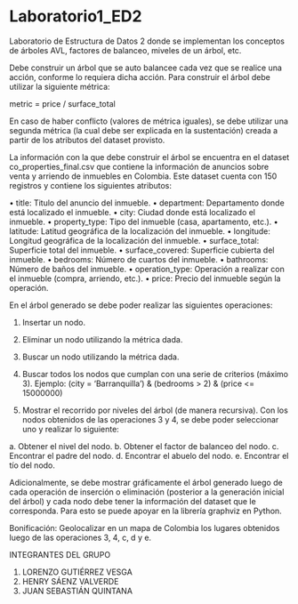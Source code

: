 # Laboratorio1_ED2
Laboratorio de Estructura de Datos 2 donde se implementan los conceptos de árboles AVL, factores de balanceo, miveles de un árbol, etc.

Debe construir un árbol que se auto balancee cada vez que se realice una acción,
conforme lo requiera dicha acción. Para construir el árbol debe utilizar la siguiente
métrica:




metric = price / surface_total




En caso de haber conflicto (valores de métrica iguales), se debe utilizar una
segunda métrica (la cual debe ser explicada en la sustentación) creada a partir
de los atributos del dataset provisto.




La información con la que debe construir el árbol se encuentra en el dataset
co_properties_final.csv que contiene la información de anuncios sobre venta y
arriendo de inmuebles en Colombia. Este dataset cuenta con 150 registros y
contiene los siguientes atributos:




• title: Titulo del anuncio del inmueble.
• department: Departamento donde está localizado el inmueble.
• city: Ciudad donde está localizado el inmueble.
• property_type: Tipo del inmueble (casa, apartamento, etc.).
• latitude: Latitud geográfica de la localización del inmueble.
• longitude: Longitud geográfica de la localización del inmueble.
• surface_total: Superficie total del inmueble.
• surface_covered: Superficie cubierta del inmueble.
• bedrooms: Número de cuartos del inmueble.
• bathrooms: Número de baños del inmueble.
• operation_type: Operación a realizar con el inmueble (compra, arriendo, etc.).
• price: Precio del inmueble según la operación.




En el árbol generado se debe poder realizar las siguientes operaciones:




1. Insertar un nodo.
2. Eliminar un nodo utilizando la métrica dada.
3. Buscar un nodo utilizando la métrica dada.
4. Buscar todos los nodos que cumplan con una serie de criterios (máximo 3).
Ejemplo:
(city = ‘Barranquilla’) & (bedrooms > 2) & (price <= 15000000)




5. Mostrar el recorrido por niveles del árbol (de manera recursiva).
Con los nodos obtenidos de las operaciones 3 y 4, se debe poder seleccionar uno
y realizar lo siguiente:




a. Obtener el nivel del nodo.
b. Obtener el factor de balanceo del nodo.
c. Encontrar el padre del nodo.
d. Encontrar el abuelo del nodo.
e. Encontrar el tío del nodo.




Adicionalmente, se debe mostrar gráficamente el árbol generado luego de cada
operación de inserción o eliminación (posterior a la generación inicial del árbol) y
cada nodo debe tener la información del dataset que le corresponda. Para esto
se puede apoyar en la librería graphviz en Python.




Bonificación: Geolocalizar en un mapa de Colombia los lugares obtenidos luego
de las operaciones 3, 4, c, d y e.



INTEGRANTES DEL GRUPO
1. LORENZO GUTIÉRREZ VESGA
2. HENRY SÁENZ VALVERDE
3. JUAN SEBASTIÁN QUINTANA 

